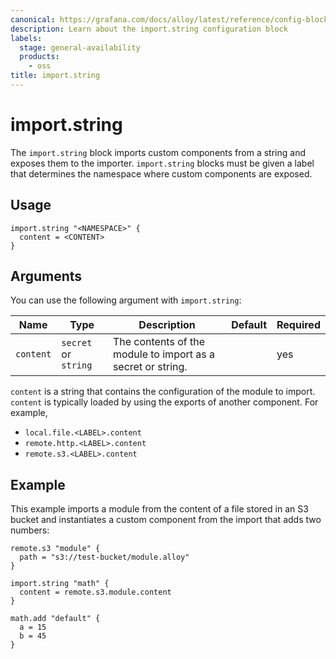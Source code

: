 ```yaml
---
canonical: https://grafana.com/docs/alloy/latest/reference/config-blocks/import.string/
description: Learn about the import.string configuration block
labels:
  stage: general-availability
  products:
    - oss
title: import.string
---
```


# import.string

The `import.string` block imports custom components from a string and exposes them to the importer.
`import.string` blocks must be given a label that determines the namespace where custom components are exposed.

## Usage

```alloy
import.string "<NAMESPACE>" {
  content = <CONTENT>
}
```

## Arguments

You can use the following argument with `import.string`:

| Name      | Type                 | Description                                                 | Default | Required |
| --------- | -------------------- | ----------------------------------------------------------- | ------- | -------- |
| `content` | `secret` or `string` | The contents of the module to import as a secret or string. |         | yes      |

`content` is a string that contains the configuration of the module to import.
`content` is typically loaded by using the exports of another component. For example,

* `local.file.<LABEL>.content`
* `remote.http.<LABEL>.content`
* `remote.s3.<LABEL>.content`

## Example

This example imports a module from the content of a file stored in an S3 bucket and instantiates a custom component from the import that adds two numbers:

```alloy
remote.s3 "module" {
  path = "s3://test-bucket/module.alloy"
}

import.string "math" {
  content = remote.s3.module.content
}

math.add "default" {
  a = 15
  b = 45
}
```
